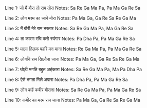 Line 1: जो मैं बौरा तो राम तोरा
Notes: Sa Re Ga Ma Pa, Pa Ma Ga Re Sa

Line 2: लोग मरम का जाने मोरा
Notes: Pa Ma Ga, Ga Re Sa Re Ga Ma

Line 3: मैं बौरी मेरे राम भरतार
Notes: Sa Re Ga Ma Pa, Ma Ga Re Sa

Line 4: ता कारण रचि करो स्यंगार
Notes: Pa Dha Pa, Pa Ma Ga Re Sa

Line 5: माला तिलक पहरि मन माना
Notes: Re Ga Ma Pa, Pa Ma Ga Re Sa

Line 6: लोगनि राम खिलौना जाना
Notes: Pa Ma Ga, Ga Re Sa Re Ga Ma

Line 7: थोड़ी भगति बहुत अहंकारा
Notes: Sa Re Ga Ma Pa, Ma Pa Dha Pa

Line 8: ऐसे भगता मिलै अपारा
Notes: Pa Dha Pa, Pa Ma Ga Re Sa

Line 9: लोग कहें कबीर बौराना
Notes: Sa Re Ga Ma Pa, Pa Ma Ga Re Sa

Line 10: कबीर का मरम राम जाना
Notes: Pa Ma Ga, Ga Re Sa Re Ga Ma
